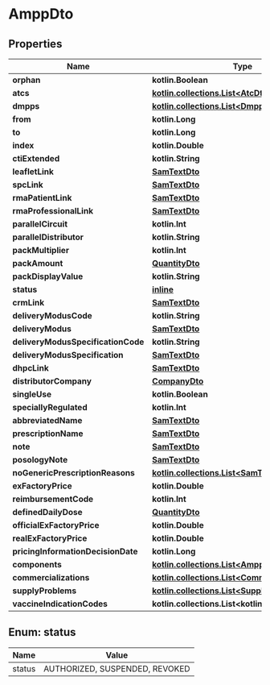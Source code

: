 
# AmppDto

## Properties
Name | Type | Description | Notes
------------ | ------------- | ------------- | -------------
**orphan** | **kotlin.Boolean** |  |
**atcs** | [**kotlin.collections.List&lt;AtcDto&gt;**](AtcDto.md) |  |
**dmpps** | [**kotlin.collections.List&lt;DmppDto&gt;**](DmppDto.md) |  |
**from** | **kotlin.Long** |  |  [optional]
**to** | **kotlin.Long** |  |  [optional]
**index** | **kotlin.Double** |  |  [optional]
**ctiExtended** | **kotlin.String** |  |  [optional]
**leafletLink** | [**SamTextDto**](SamTextDto.md) |  |  [optional]
**spcLink** | [**SamTextDto**](SamTextDto.md) |  |  [optional]
**rmaPatientLink** | [**SamTextDto**](SamTextDto.md) |  |  [optional]
**rmaProfessionalLink** | [**SamTextDto**](SamTextDto.md) |  |  [optional]
**parallelCircuit** | **kotlin.Int** |  |  [optional]
**parallelDistributor** | **kotlin.String** |  |  [optional]
**packMultiplier** | **kotlin.Int** |  |  [optional]
**packAmount** | [**QuantityDto**](QuantityDto.md) |  |  [optional]
**packDisplayValue** | **kotlin.String** |  |  [optional]
**status** | [**inline**](#StatusEnum) |  |  [optional]
**crmLink** | [**SamTextDto**](SamTextDto.md) |  |  [optional]
**deliveryModusCode** | **kotlin.String** |  |  [optional]
**deliveryModus** | [**SamTextDto**](SamTextDto.md) |  |  [optional]
**deliveryModusSpecificationCode** | **kotlin.String** |  |  [optional]
**deliveryModusSpecification** | [**SamTextDto**](SamTextDto.md) |  |  [optional]
**dhpcLink** | [**SamTextDto**](SamTextDto.md) |  |  [optional]
**distributorCompany** | [**CompanyDto**](CompanyDto.md) |  |  [optional]
**singleUse** | **kotlin.Boolean** |  |  [optional]
**speciallyRegulated** | **kotlin.Int** |  |  [optional]
**abbreviatedName** | [**SamTextDto**](SamTextDto.md) |  |  [optional]
**prescriptionName** | [**SamTextDto**](SamTextDto.md) |  |  [optional]
**note** | [**SamTextDto**](SamTextDto.md) |  |  [optional]
**posologyNote** | [**SamTextDto**](SamTextDto.md) |  |  [optional]
**noGenericPrescriptionReasons** | [**kotlin.collections.List&lt;SamTextDto&gt;**](SamTextDto.md) |  |  [optional]
**exFactoryPrice** | **kotlin.Double** |  |  [optional]
**reimbursementCode** | **kotlin.Int** |  |  [optional]
**definedDailyDose** | [**QuantityDto**](QuantityDto.md) |  |  [optional]
**officialExFactoryPrice** | **kotlin.Double** |  |  [optional]
**realExFactoryPrice** | **kotlin.Double** |  |  [optional]
**pricingInformationDecisionDate** | **kotlin.Long** |  |  [optional]
**components** | [**kotlin.collections.List&lt;AmppComponentDto&gt;**](AmppComponentDto.md) |  |  [optional]
**commercializations** | [**kotlin.collections.List&lt;CommercializationDto&gt;**](CommercializationDto.md) |  |  [optional]
**supplyProblems** | [**kotlin.collections.List&lt;SupplyProblemDto&gt;**](SupplyProblemDto.md) |  |  [optional]
**vaccineIndicationCodes** | **kotlin.collections.List&lt;kotlin.String&gt;** |  |  [optional]


<a name="StatusEnum"></a>
## Enum: status
Name | Value
---- | -----
status | AUTHORIZED, SUSPENDED, REVOKED

